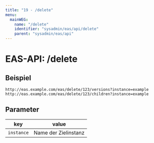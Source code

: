 ```yaml
---
title: "19 - /delete"
menu:
  mainWEG:
    name: "/delete"
    identifier: "sysadmin/eas/api/delete"
    parent: "sysadmin/eas/api"
---
```

#  EAS-API: /delete

##  Beispiel

```url
http://eas.example.com/eas/delete/123/versions?instance=example
http://eas.example.com/eas/delete/123/children?instance=example
```


##  Parameter


|key|value|
|---|---|
|`instance`          |Name der Zielinstanz|



